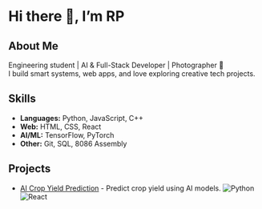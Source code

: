 # Hi there 👋, I’m RP

## About Me
Engineering student | AI & Full-Stack Developer | Photographer 📸  
I build smart systems, web apps, and love exploring creative tech projects.

## Skills
- **Languages:** Python, JavaScript, C++
- **Web:** HTML, CSS, React
- **AI/ML:** TensorFlow, PyTorch
- **Other:** Git, SQL, 8086 Assembly

## Projects
- [AI Crop Yield Prediction](https://github.com/ram110406r/Ai-based-platform-for-crop-yield-optimization) - Predict crop yield using AI models.
![Python](https://img.shields.io/badge/Python-3776AB?style=flat&logo=python&logoColor=white)
![React](https://img.shields.io/badge/React-20232A?style=flat&logo=react&logoColor=61DAFB)
